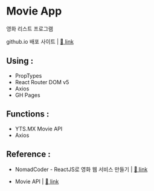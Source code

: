# Movie App

영화 리스트 프로그램

github.io 배포 사이트 |
<a href="https://hdy86.github.io/react-movie-app2/" title="Movie List" target="_blank">🔗 link</a>

## Using :

- PropTypes
- React Router DOM v5
- Axios
- GH Pages

## Functions :

- YTS.MX Movie API
- Axios

## Reference :

- NomadCoder - ReactJS로 영화 웹 서비스 만들기 |
  <a href="https://nomadcoders.co/react-for-beginners/lobby" title="NomadCoder" target="_blank">🔗 link</a>

- Movie API |
  <a href="https://yts.mx/api" title="YTS.MX" target="_blank">🔗 link</a>
